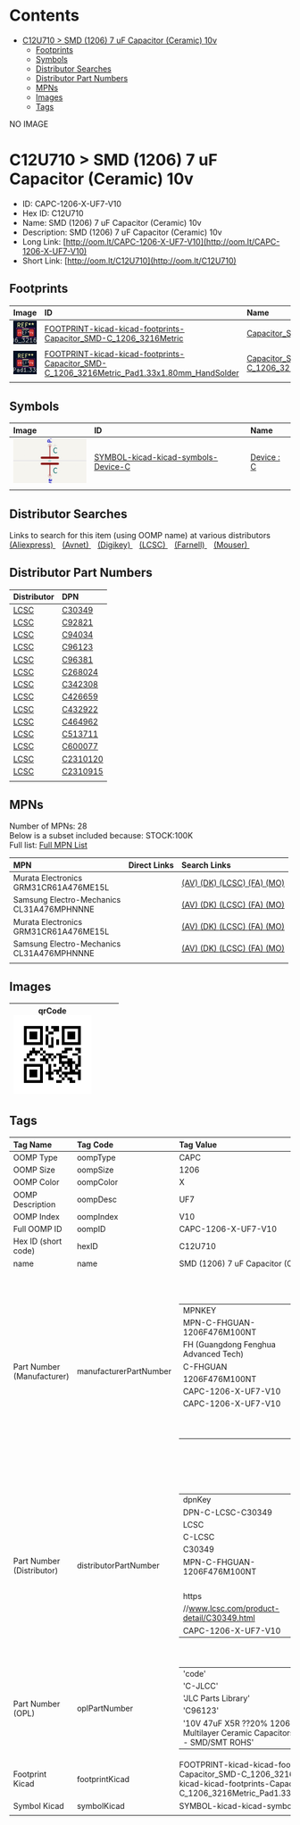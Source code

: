 



Contents
========

* [C12U710 > SMD (1206) 7 uF Capacitor (Ceramic) 10v](#c12u710--smd-1206-7-uf-capacitor-ceramic-10v)
	* [Footprints](#footprints)
	* [Symbols](#symbols)
	* [Distributor Searches](#distributor-searches)
	* [Distributor Part Numbers](#distributor-part-numbers)
	* [MPNs](#mpns)
	* [Images](#images)
	* [Tags](#tags)
  
NO IMAGE  
# C12U710 > SMD (1206) 7 uF Capacitor (Ceramic) 10v

- ID: CAPC-1206-X-UF7-V10
- Hex ID: C12U710
- Name: SMD (1206) 7 uF Capacitor (Ceramic) 10v
- Description: SMD (1206) 7 uF Capacitor (Ceramic) 10v
- Long Link: [http://oom.lt/CAPC-1206-X-UF7-V10](http://oom.lt/CAPC-1206-X-UF7-V10)
- Short Link: [http://oom.lt/C12U710](http://oom.lt/C12U710)

## Footprints
  

|Image|ID|Name|
| :--- | :--- | :--- |
|[![](https://raw.githubusercontent.com/oomlout/oomlout_OOMP_eda_V2/main/FOOTPRINT/kicad/kicad-footprints/Capacitor_SMD/C_1206_3216Metric/image_140.png)](https://github.com/oomlout/oomlout_OOMP_eda_V2/tree/main/FOOTPRINT/kicad/kicad-footprints/Capacitor_SMD/C_1206_3216Metric/)|[FOOTPRINT-kicad-kicad-footprints-Capacitor_SMD-C_1206_3216Metric](https://github.com/oomlout/oomlout_OOMP_eda_V2/tree/main/FOOTPRINT/kicad/kicad-footprints/Capacitor_SMD/C_1206_3216Metric/)|[Capacitor_SMD : C_1206_3216Metric](https://github.com/oomlout/oomlout_OOMP_eda_V2/tree/main/FOOTPRINT/kicad/kicad-footprints/Capacitor_SMD/C_1206_3216Metric/)|
|[![](https://raw.githubusercontent.com/oomlout/oomlout_OOMP_eda_V2/main/FOOTPRINT/kicad/kicad-footprints/Capacitor_SMD/C_1206_3216Metric_Pad1.33x1.80mm_HandSolder/image_140.png)](https://github.com/oomlout/oomlout_OOMP_eda_V2/tree/main/FOOTPRINT/kicad/kicad-footprints/Capacitor_SMD/C_1206_3216Metric_Pad1.33x1.80mm_HandSolder/)|[FOOTPRINT-kicad-kicad-footprints-Capacitor_SMD-C_1206_3216Metric_Pad1.33x1.80mm_HandSolder](https://github.com/oomlout/oomlout_OOMP_eda_V2/tree/main/FOOTPRINT/kicad/kicad-footprints/Capacitor_SMD/C_1206_3216Metric_Pad1.33x1.80mm_HandSolder/)|[Capacitor_SMD : C_1206_3216Metric_Pad1.33x1.80mm_HandSolder](https://github.com/oomlout/oomlout_OOMP_eda_V2/tree/main/FOOTPRINT/kicad/kicad-footprints/Capacitor_SMD/C_1206_3216Metric_Pad1.33x1.80mm_HandSolder/)|
||||

## Symbols
  

|Image|ID|Name|
| :--- | :--- | :--- |
|[![](https://raw.githubusercontent.com/oomlout/oomlout_OOMP_eda_V2/main/SYMBOL/kicad/kicad-symbols/Device/C/image_140.png)](https://github.com/oomlout/oomlout_OOMP_eda_V2/tree/main/SYMBOL/kicad/kicad-symbols/Device/C/)|[SYMBOL-kicad-kicad-symbols-Device-C](https://github.com/oomlout/oomlout_OOMP_eda_V2/tree/main/SYMBOL/kicad/kicad-symbols/Device/C/)|[Device : C](https://github.com/oomlout/oomlout_OOMP_eda_V2/tree/main/SYMBOL/kicad/kicad-symbols/Device/C/)|
||||

## Distributor Searches
  
Links to search for this item (using OOMP name) at various distributors  
[(Aliexpress) ](https://www.aliexpress.com/wholesale?SearchText=1117SMD+1206+7+uF+Capacitor+Ceramic+10v)&nbsp;&nbsp;&nbsp;[(Avnet) ](https://www.avnet.com/shop/us/search/SMD+1206+7+uF+Capacitor+Ceramic+10v)&nbsp;&nbsp;&nbsp;[(Digikey) ](https://www.digikey.co.uk/en/products/result?s=SMD+1206+7+uF+Capacitor+Ceramic+10v)&nbsp;&nbsp;&nbsp;[(LCSC) ](https://www.lcsc.com/search?q=SMD+1206+7+uF+Capacitor+Ceramic+10v)&nbsp;&nbsp;&nbsp;[(Farnell) ](https://uk.farnell.com/search?st=SMD+1206+7+uF+Capacitor+Ceramic+10v)&nbsp;&nbsp;&nbsp;[(Mouser) ](https://www.mouser.com/c/?q=SMD+1206+7+uF+Capacitor+Ceramic+10v)&nbsp;&nbsp;&nbsp;
## Distributor Part Numbers
  

|Distributor|DPN|
| :--- | :--- |
|[LCSC](https://www.lcsc.com/product-detail/C30349.html)|[C30349](https://www.lcsc.com/product-detail/C30349.html)|
|[LCSC](https://www.lcsc.com/product-detail/C92821.html)|[C92821](https://www.lcsc.com/product-detail/C92821.html)|
|[LCSC](https://www.lcsc.com/product-detail/C94034.html)|[C94034](https://www.lcsc.com/product-detail/C94034.html)|
|[LCSC](https://www.lcsc.com/product-detail/C96123.html)|[C96123](https://www.lcsc.com/product-detail/C96123.html)|
|[LCSC](https://www.lcsc.com/product-detail/C96381.html)|[C96381](https://www.lcsc.com/product-detail/C96381.html)|
|[LCSC](https://www.lcsc.com/product-detail/C268024.html)|[C268024](https://www.lcsc.com/product-detail/C268024.html)|
|[LCSC](https://www.lcsc.com/product-detail/C342308.html)|[C342308](https://www.lcsc.com/product-detail/C342308.html)|
|[LCSC](https://www.lcsc.com/product-detail/C426659.html)|[C426659](https://www.lcsc.com/product-detail/C426659.html)|
|[LCSC](https://www.lcsc.com/product-detail/C432922.html)|[C432922](https://www.lcsc.com/product-detail/C432922.html)|
|[LCSC](https://www.lcsc.com/product-detail/C464962.html)|[C464962](https://www.lcsc.com/product-detail/C464962.html)|
|[LCSC](https://www.lcsc.com/product-detail/C513711.html)|[C513711](https://www.lcsc.com/product-detail/C513711.html)|
|[LCSC](https://www.lcsc.com/product-detail/C600077.html)|[C600077](https://www.lcsc.com/product-detail/C600077.html)|
|[LCSC](https://www.lcsc.com/product-detail/C2310120.html)|[C2310120](https://www.lcsc.com/product-detail/C2310120.html)|
|[LCSC](https://www.lcsc.com/product-detail/C2310915.html)|[C2310915](https://www.lcsc.com/product-detail/C2310915.html)|
|||

## MPNs
  
Number of MPNs: 28<br>Below is a subset included because: STOCK:100K <br>Full list: [Full MPN List](MPNLIST.md)  

|MPN|Direct Links|Search Links|
| :--- | :--- | :--- |
|Murata Electronics<br>GRM31CR61A476ME15L||[(AV) ](https://www.avnet.com/shop/us/search/GRM31CR61A476ME15L)[(DK) ](https://www.digikey.co.uk/products/en?keywords=GRM31CR61A476ME15L)[(LCSC) ](https://www.lcsc.com/search?q=GRM31CR61A476ME15L)[(FA) ](https://uk.farnell.com/search?st=GRM31CR61A476ME15L)[(MO) ](https://www.mouser.com/c/?q=GRM31CR61A476ME15L)|
|Samsung Electro-Mechanics<br>CL31A476MPHNNNE||[(AV) ](https://www.avnet.com/shop/us/search/CL31A476MPHNNNE)[(DK) ](https://www.digikey.co.uk/products/en?keywords=CL31A476MPHNNNE)[(LCSC) ](https://www.lcsc.com/search?q=CL31A476MPHNNNE)[(FA) ](https://uk.farnell.com/search?st=CL31A476MPHNNNE)[(MO) ](https://www.mouser.com/c/?q=CL31A476MPHNNNE)|
|Murata Electronics<br>GRM31CR61A476ME15L||[(AV) ](https://www.avnet.com/shop/us/search/GRM31CR61A476ME15L)[(DK) ](https://www.digikey.co.uk/products/en?keywords=GRM31CR61A476ME15L)[(LCSC) ](https://www.lcsc.com/search?q=GRM31CR61A476ME15L)[(FA) ](https://uk.farnell.com/search?st=GRM31CR61A476ME15L)[(MO) ](https://www.mouser.com/c/?q=GRM31CR61A476ME15L)|
|Samsung Electro-Mechanics<br>CL31A476MPHNNNE||[(AV) ](https://www.avnet.com/shop/us/search/CL31A476MPHNNNE)[(DK) ](https://www.digikey.co.uk/products/en?keywords=CL31A476MPHNNNE)[(LCSC) ](https://www.lcsc.com/search?q=CL31A476MPHNNNE)[(FA) ](https://uk.farnell.com/search?st=CL31A476MPHNNNE)[(MO) ](https://www.mouser.com/c/?q=CL31A476MPHNNNE)|
||||

## Images
  

|qrCode<br>[![](https://raw.githubusercontent.com/oomlout/oomlout_OOMP_parts_V2/main/CAPC/1206/X/UF7/V10/qrCode_140.png)](https://github.com/oomlout/oomlout_OOMP_parts_V2/tree/main/CAPC/1206/X/UF7/V10/qrCode.png)||||
| :---: | :---: | :---: | :---: |

## Tags
  

|Tag Name|Tag Code|Tag Value|
| :--- | :--- | :--- |
|OOMP Type|oompType|CAPC|
|OOMP Size|oompSize|1206|
|OOMP Color|oompColor|X|
|OOMP Description|oompDesc|UF7|
|OOMP Index|oompIndex|V10|
|Full OOMP ID|oompID|CAPC-1206-X-UF7-V10|
|Hex ID (short code)|hexID|C12U710|
|name|name|SMD (1206) 7 uF Capacitor (Ceramic) 10v|
|Part Number (Manufacturer)|manufacturerPartNumber|<table><tr><td>MPNKEY</td></tr><tr><td> MPN-C-FHGUAN-1206F476M100NT</td><td> MANUFACTURER</td></tr><tr><td> FH (Guangdong Fenghua Advanced Tech)</td><td> MANUCODE</td></tr><tr><td> C-FHGUAN</td><td> MPN</td></tr><tr><td> 1206F476M100NT</td><td> OOMPIDPARTIAL</td></tr><tr><td> CAPC-1206-X-UF7-V10</td><td> OOMPID</td></tr><tr><td> CAPC-1206-X-UF7-V10</td><td> LINK</td></tr><tr><td> </td><td> DESCRIPTION</td></tr><tr><td> </td><td> TAGS</td></tr><tr><td> </td></tr></table></td><td> <table><tr><td>MPNKEY</td></tr><tr><td> MPN-C-TAIYOY-LMK316BJ476ML-T</td><td> MANUFACTURER</td></tr><tr><td> Taiyo Yuden</td><td> MANUCODE</td></tr><tr><td> C-TAIYOY</td><td> MPN</td></tr><tr><td> LMK316BJ476ML-T</td><td> OOMPIDPARTIAL</td></tr><tr><td> CAPC-1206-X-UF7-V10</td><td> OOMPID</td></tr><tr><td> CAPC-1206-X-UF7-V10</td><td> LINK</td></tr><tr><td> </td><td> DESCRIPTION</td></tr><tr><td> </td><td> TAGS</td></tr><tr><td> STOCK</td></tr><tr><td>10K</td></tr></table></td><td> <table><tr><td>MPNKEY</td></tr><tr><td> MPN-C-MURATA-GRM31CR61A476ME15L</td><td> MANUFACTURER</td></tr><tr><td> Murata Electronics</td><td> MANUCODE</td></tr><tr><td> C-MURATA</td><td> MPN</td></tr><tr><td> GRM31CR61A476ME15L</td><td> OOMPIDPARTIAL</td></tr><tr><td> CAPC-1206-X-UF7-V10</td><td> OOMPID</td></tr><tr><td> CAPC-1206-X-UF7-V10</td><td> LINK</td></tr><tr><td> </td><td> DESCRIPTION</td></tr><tr><td> </td><td> TAGS</td></tr><tr><td> STOCK</td></tr><tr><td>100K</td></tr></table></td><td> <table><tr><td>MPNKEY</td></tr><tr><td> MPN-C-SAMSUN-CL31A476MPHNNNE</td><td> MANUFACTURER</td></tr><tr><td> Samsung Electro-Mechanics</td><td> MANUCODE</td></tr><tr><td> C-SAMSUN</td><td> MPN</td></tr><tr><td> CL31A476MPHNNNE</td><td> OOMPIDPARTIAL</td></tr><tr><td> CAPC-1206-X-UF7-V10</td><td> OOMPID</td></tr><tr><td> CAPC-1206-X-UF7-V10</td><td> LINK</td></tr><tr><td> </td><td> DESCRIPTION</td></tr><tr><td> </td><td> TAGS</td></tr><tr><td> STOCK</td></tr><tr><td>100K</td></tr></table></td><td> <table><tr><td>MPNKEY</td></tr><tr><td> MPN-C-FHGUAN-1206X476M100NT</td><td> MANUFACTURER</td></tr><tr><td> FH (Guangdong Fenghua Advanced Tech)</td><td> MANUCODE</td></tr><tr><td> C-FHGUAN</td><td> MPN</td></tr><tr><td> 1206X476M100NT</td><td> OOMPIDPARTIAL</td></tr><tr><td> CAPC-1206-X-UF7-V10</td><td> OOMPID</td></tr><tr><td> CAPC-1206-X-UF7-V10</td><td> LINK</td></tr><tr><td> </td><td> DESCRIPTION</td></tr><tr><td> </td><td> TAGS</td></tr><tr><td> STOCK</td></tr><tr><td>1K</td></tr></table></td><td> <table><tr><td>MPNKEY</td></tr><tr><td> MPN-C-TAIYOY-LMK316ABJ476ML-T</td><td> MANUFACTURER</td></tr><tr><td> Taiyo Yuden</td><td> MANUCODE</td></tr><tr><td> C-TAIYOY</td><td> MPN</td></tr><tr><td> LMK316ABJ476ML-T</td><td> OOMPIDPARTIAL</td></tr><tr><td> CAPC-1206-X-UF7-V10</td><td> OOMPID</td></tr><tr><td> CAPC-1206-X-UF7-V10</td><td> LINK</td></tr><tr><td> </td><td> DESCRIPTION</td></tr><tr><td> </td><td> TAGS</td></tr><tr><td> STOCK</td></tr><tr><td>1K</td></tr></table></td><td> <table><tr><td>MPNKEY</td></tr><tr><td> MPN-C-TDK-C3216X5R1A476MTJ00N</td><td> MANUFACTURER</td></tr><tr><td> TDK</td><td> MANUCODE</td></tr><tr><td> C-TDK</td><td> MPN</td></tr><tr><td> C3216X5R1A476MTJ00N</td><td> OOMPIDPARTIAL</td></tr><tr><td> CAPC-1206-X-UF7-V10</td><td> OOMPID</td></tr><tr><td> CAPC-1206-X-UF7-V10</td><td> LINK</td></tr><tr><td> </td><td> DESCRIPTION</td></tr><tr><td> </td><td> TAGS</td></tr><tr><td> STOCK</td></tr><tr><td>1K</td></tr></table></td><td> <table><tr><td>MPNKEY</td></tr><tr><td> MPN-C-MURATA-GRM31CR61A476KE15L</td><td> MANUFACTURER</td></tr><tr><td> Murata Electronics</td><td> MANUCODE</td></tr><tr><td> C-MURATA</td><td> MPN</td></tr><tr><td> GRM31CR61A476KE15L</td><td> OOMPIDPARTIAL</td></tr><tr><td> CAPC-1206-X-UF7-V10</td><td> OOMPID</td></tr><tr><td> CAPC-1206-X-UF7-V10</td><td> LINK</td></tr><tr><td> </td><td> DESCRIPTION</td></tr><tr><td> </td><td> TAGS</td></tr><tr><td> STOCK</td></tr><tr><td>1K</td></tr></table></td><td> <table><tr><td>MPNKEY</td></tr><tr><td> MPN-C-TDK-C3216X6S1A476MTJ00E</td><td> MANUFACTURER</td></tr><tr><td> TDK</td><td> MANUCODE</td></tr><tr><td> C-TDK</td><td> MPN</td></tr><tr><td> C3216X6S1A476MTJ00E</td><td> OOMPIDPARTIAL</td></tr><tr><td> CAPC-1206-X-UF7-V10</td><td> OOMPID</td></tr><tr><td> CAPC-1206-X-UF7-V10</td><td> LINK</td></tr><tr><td> </td><td> DESCRIPTION</td></tr><tr><td> </td><td> TAGS</td></tr><tr><td> </td></tr></table></td><td> <table><tr><td>MPNKEY</td></tr><tr><td> MPN-C-MURATA-GRM31CC81A476ME44L</td><td> MANUFACTURER</td></tr><tr><td> Murata Electronics</td><td> MANUCODE</td></tr><tr><td> C-MURATA</td><td> MPN</td></tr><tr><td> GRM31CC81A476ME44L</td><td> OOMPIDPARTIAL</td></tr><tr><td> CAPC-1206-X-UF7-V10</td><td> OOMPID</td></tr><tr><td> CAPC-1206-X-UF7-V10</td><td> LINK</td></tr><tr><td> </td><td> DESCRIPTION</td></tr><tr><td> </td><td> TAGS</td></tr><tr><td> STOCK</td></tr><tr><td>1K</td></tr></table></td><td> <table><tr><td>MPNKEY</td></tr><tr><td> MPN-C-YAGEO-CC1206MKX5R6BB476</td><td> MANUFACTURER</td></tr><tr><td> YAGEO</td><td> MANUCODE</td></tr><tr><td> C-YAGEO</td><td> MPN</td></tr><tr><td> CC1206MKX5R6BB476</td><td> OOMPIDPARTIAL</td></tr><tr><td> CAPC-1206-X-UF7-V10</td><td> OOMPID</td></tr><tr><td> CAPC-1206-X-UF7-V10</td><td> LINK</td></tr><tr><td> </td><td> DESCRIPTION</td></tr><tr><td> </td><td> TAGS</td></tr><tr><td> </td></tr></table></td><td> <table><tr><td>MPNKEY</td></tr><tr><td> MPN-C-KEMET-C1206C476M8PAC7800</td><td> MANUFACTURER</td></tr><tr><td> KEMET</td><td> MANUCODE</td></tr><tr><td> C-KEMET</td><td> MPN</td></tr><tr><td> C1206C476M8PAC7800</td><td> OOMPIDPARTIAL</td></tr><tr><td> CAPC-1206-X-UF7-V10</td><td> OOMPID</td></tr><tr><td> CAPC-1206-X-UF7-V10</td><td> LINK</td></tr><tr><td> </td><td> DESCRIPTION</td></tr><tr><td> </td><td> TAGS</td></tr><tr><td> </td></tr></table></td><td> <table><tr><td>MPNKEY</td></tr><tr><td> MPN-C-KEMET-C1206C275M8RACTU</td><td> MANUFACTURER</td></tr><tr><td> KEMET</td><td> MANUCODE</td></tr><tr><td> C-KEMET</td><td> MPN</td></tr><tr><td> C1206C275M8RACTU</td><td> OOMPIDPARTIAL</td></tr><tr><td> CAPC-1206-X-UF7-V10</td><td> OOMPID</td></tr><tr><td> CAPC-1206-X-UF7-V10</td><td> LINK</td></tr><tr><td> </td><td> DESCRIPTION</td></tr><tr><td> </td><td> TAGS</td></tr><tr><td> </td></tr></table></td><td> <table><tr><td>MPNKEY</td></tr><tr><td> MPN-C-MURATA-GRM31CR61A476KE15K</td><td> MANUFACTURER</td></tr><tr><td> Murata Electronics</td><td> MANUCODE</td></tr><tr><td> C-MURATA</td><td> MPN</td></tr><tr><td> GRM31CR61A476KE15K</td><td> OOMPIDPARTIAL</td></tr><tr><td> CAPC-1206-X-UF7-V10</td><td> OOMPID</td></tr><tr><td> CAPC-1206-X-UF7-V10</td><td> LINK</td></tr><tr><td> </td><td> DESCRIPTION</td></tr><tr><td> </td><td> TAGS</td></tr><tr><td> </td></tr></table></td><td> <table><tr><td>MPNKEY</td></tr><tr><td> MPN-C-FHGUAN-1206F476M100NT</td><td> MANUFACTURER</td></tr><tr><td> FH (Guangdong Fenghua Advanced Tech)</td><td> MANUCODE</td></tr><tr><td> C-FHGUAN</td><td> MPN</td></tr><tr><td> 1206F476M100NT</td><td> OOMPIDPARTIAL</td></tr><tr><td> CAPC-1206-X-UF7-V10</td><td> OOMPID</td></tr><tr><td> CAPC-1206-X-UF7-V10</td><td> LINK</td></tr><tr><td> </td><td> DESCRIPTION</td></tr><tr><td> </td><td> TAGS</td></tr><tr><td> </td></tr></table></td><td> <table><tr><td>MPNKEY</td></tr><tr><td> MPN-C-TAIYOY-LMK316BJ476ML-T</td><td> MANUFACTURER</td></tr><tr><td> Taiyo Yuden</td><td> MANUCODE</td></tr><tr><td> C-TAIYOY</td><td> MPN</td></tr><tr><td> LMK316BJ476ML-T</td><td> OOMPIDPARTIAL</td></tr><tr><td> CAPC-1206-X-UF7-V10</td><td> OOMPID</td></tr><tr><td> CAPC-1206-X-UF7-V10</td><td> LINK</td></tr><tr><td> </td><td> DESCRIPTION</td></tr><tr><td> </td><td> TAGS</td></tr><tr><td> STOCK</td></tr><tr><td>10K</td></tr></table></td><td> <table><tr><td>MPNKEY</td></tr><tr><td> MPN-C-MURATA-GRM31CR61A476ME15L</td><td> MANUFACTURER</td></tr><tr><td> Murata Electronics</td><td> MANUCODE</td></tr><tr><td> C-MURATA</td><td> MPN</td></tr><tr><td> GRM31CR61A476ME15L</td><td> OOMPIDPARTIAL</td></tr><tr><td> CAPC-1206-X-UF7-V10</td><td> OOMPID</td></tr><tr><td> CAPC-1206-X-UF7-V10</td><td> LINK</td></tr><tr><td> </td><td> DESCRIPTION</td></tr><tr><td> </td><td> TAGS</td></tr><tr><td> STOCK</td></tr><tr><td>100K</td></tr></table></td><td> <table><tr><td>MPNKEY</td></tr><tr><td> MPN-C-SAMSUN-CL31A476MPHNNNE</td><td> MANUFACTURER</td></tr><tr><td> Samsung Electro-Mechanics</td><td> MANUCODE</td></tr><tr><td> C-SAMSUN</td><td> MPN</td></tr><tr><td> CL31A476MPHNNNE</td><td> OOMPIDPARTIAL</td></tr><tr><td> CAPC-1206-X-UF7-V10</td><td> OOMPID</td></tr><tr><td> CAPC-1206-X-UF7-V10</td><td> LINK</td></tr><tr><td> </td><td> DESCRIPTION</td></tr><tr><td> </td><td> TAGS</td></tr><tr><td> STOCK</td></tr><tr><td>100K</td></tr></table></td><td> <table><tr><td>MPNKEY</td></tr><tr><td> MPN-C-FHGUAN-1206X476M100NT</td><td> MANUFACTURER</td></tr><tr><td> FH (Guangdong Fenghua Advanced Tech)</td><td> MANUCODE</td></tr><tr><td> C-FHGUAN</td><td> MPN</td></tr><tr><td> 1206X476M100NT</td><td> OOMPIDPARTIAL</td></tr><tr><td> CAPC-1206-X-UF7-V10</td><td> OOMPID</td></tr><tr><td> CAPC-1206-X-UF7-V10</td><td> LINK</td></tr><tr><td> </td><td> DESCRIPTION</td></tr><tr><td> </td><td> TAGS</td></tr><tr><td> STOCK</td></tr><tr><td>1K</td></tr></table></td><td> <table><tr><td>MPNKEY</td></tr><tr><td> MPN-C-TAIYOY-LMK316ABJ476ML-T</td><td> MANUFACTURER</td></tr><tr><td> Taiyo Yuden</td><td> MANUCODE</td></tr><tr><td> C-TAIYOY</td><td> MPN</td></tr><tr><td> LMK316ABJ476ML-T</td><td> OOMPIDPARTIAL</td></tr><tr><td> CAPC-1206-X-UF7-V10</td><td> OOMPID</td></tr><tr><td> CAPC-1206-X-UF7-V10</td><td> LINK</td></tr><tr><td> </td><td> DESCRIPTION</td></tr><tr><td> </td><td> TAGS</td></tr><tr><td> STOCK</td></tr><tr><td>1K</td></tr></table></td><td> <table><tr><td>MPNKEY</td></tr><tr><td> MPN-C-TDK-C3216X5R1A476MTJ00N</td><td> MANUFACTURER</td></tr><tr><td> TDK</td><td> MANUCODE</td></tr><tr><td> C-TDK</td><td> MPN</td></tr><tr><td> C3216X5R1A476MTJ00N</td><td> OOMPIDPARTIAL</td></tr><tr><td> CAPC-1206-X-UF7-V10</td><td> OOMPID</td></tr><tr><td> CAPC-1206-X-UF7-V10</td><td> LINK</td></tr><tr><td> </td><td> DESCRIPTION</td></tr><tr><td> </td><td> TAGS</td></tr><tr><td> STOCK</td></tr><tr><td>1K</td></tr></table></td><td> <table><tr><td>MPNKEY</td></tr><tr><td> MPN-C-MURATA-GRM31CR61A476KE15L</td><td> MANUFACTURER</td></tr><tr><td> Murata Electronics</td><td> MANUCODE</td></tr><tr><td> C-MURATA</td><td> MPN</td></tr><tr><td> GRM31CR61A476KE15L</td><td> OOMPIDPARTIAL</td></tr><tr><td> CAPC-1206-X-UF7-V10</td><td> OOMPID</td></tr><tr><td> CAPC-1206-X-UF7-V10</td><td> LINK</td></tr><tr><td> </td><td> DESCRIPTION</td></tr><tr><td> </td><td> TAGS</td></tr><tr><td> STOCK</td></tr><tr><td>1K</td></tr></table></td><td> <table><tr><td>MPNKEY</td></tr><tr><td> MPN-C-TDK-C3216X6S1A476MTJ00E</td><td> MANUFACTURER</td></tr><tr><td> TDK</td><td> MANUCODE</td></tr><tr><td> C-TDK</td><td> MPN</td></tr><tr><td> C3216X6S1A476MTJ00E</td><td> OOMPIDPARTIAL</td></tr><tr><td> CAPC-1206-X-UF7-V10</td><td> OOMPID</td></tr><tr><td> CAPC-1206-X-UF7-V10</td><td> LINK</td></tr><tr><td> </td><td> DESCRIPTION</td></tr><tr><td> </td><td> TAGS</td></tr><tr><td> </td></tr></table></td><td> <table><tr><td>MPNKEY</td></tr><tr><td> MPN-C-MURATA-GRM31CC81A476ME44L</td><td> MANUFACTURER</td></tr><tr><td> Murata Electronics</td><td> MANUCODE</td></tr><tr><td> C-MURATA</td><td> MPN</td></tr><tr><td> GRM31CC81A476ME44L</td><td> OOMPIDPARTIAL</td></tr><tr><td> CAPC-1206-X-UF7-V10</td><td> OOMPID</td></tr><tr><td> CAPC-1206-X-UF7-V10</td><td> LINK</td></tr><tr><td> </td><td> DESCRIPTION</td></tr><tr><td> </td><td> TAGS</td></tr><tr><td> STOCK</td></tr><tr><td>1K</td></tr></table></td><td> <table><tr><td>MPNKEY</td></tr><tr><td> MPN-C-YAGEO-CC1206MKX5R6BB476</td><td> MANUFACTURER</td></tr><tr><td> YAGEO</td><td> MANUCODE</td></tr><tr><td> C-YAGEO</td><td> MPN</td></tr><tr><td> CC1206MKX5R6BB476</td><td> OOMPIDPARTIAL</td></tr><tr><td> CAPC-1206-X-UF7-V10</td><td> OOMPID</td></tr><tr><td> CAPC-1206-X-UF7-V10</td><td> LINK</td></tr><tr><td> </td><td> DESCRIPTION</td></tr><tr><td> </td><td> TAGS</td></tr><tr><td> </td></tr></table></td><td> <table><tr><td>MPNKEY</td></tr><tr><td> MPN-C-KEMET-C1206C476M8PAC7800</td><td> MANUFACTURER</td></tr><tr><td> KEMET</td><td> MANUCODE</td></tr><tr><td> C-KEMET</td><td> MPN</td></tr><tr><td> C1206C476M8PAC7800</td><td> OOMPIDPARTIAL</td></tr><tr><td> CAPC-1206-X-UF7-V10</td><td> OOMPID</td></tr><tr><td> CAPC-1206-X-UF7-V10</td><td> LINK</td></tr><tr><td> </td><td> DESCRIPTION</td></tr><tr><td> </td><td> TAGS</td></tr><tr><td> </td></tr></table></td><td> <table><tr><td>MPNKEY</td></tr><tr><td> MPN-C-KEMET-C1206C275M8RACTU</td><td> MANUFACTURER</td></tr><tr><td> KEMET</td><td> MANUCODE</td></tr><tr><td> C-KEMET</td><td> MPN</td></tr><tr><td> C1206C275M8RACTU</td><td> OOMPIDPARTIAL</td></tr><tr><td> CAPC-1206-X-UF7-V10</td><td> OOMPID</td></tr><tr><td> CAPC-1206-X-UF7-V10</td><td> LINK</td></tr><tr><td> </td><td> DESCRIPTION</td></tr><tr><td> </td><td> TAGS</td></tr><tr><td> </td></tr></table></td><td> <table><tr><td>MPNKEY</td></tr><tr><td> MPN-C-MURATA-GRM31CR61A476KE15K</td><td> MANUFACTURER</td></tr><tr><td> Murata Electronics</td><td> MANUCODE</td></tr><tr><td> C-MURATA</td><td> MPN</td></tr><tr><td> GRM31CR61A476KE15K</td><td> OOMPIDPARTIAL</td></tr><tr><td> CAPC-1206-X-UF7-V10</td><td> OOMPID</td></tr><tr><td> CAPC-1206-X-UF7-V10</td><td> LINK</td></tr><tr><td> </td><td> DESCRIPTION</td></tr><tr><td> </td><td> TAGS</td></tr><tr><td> </td></tr></table>|
|Part Number (Distributor)|distributorPartNumber|<table><tr><td>dpnKey</td></tr><tr><td> DPN-C-LCSC-C30349</td><td> DISTRIBUTOR</td></tr><tr><td> LCSC</td><td> DISTRCODE</td></tr><tr><td> C-LCSC</td><td> DPN</td></tr><tr><td> C30349</td><td> MPN</td></tr><tr><td> MPN-C-FHGUAN-1206F476M100NT</td><td> TAGS</td></tr><tr><td> </td><td> LINK</td></tr><tr><td> https</td></tr><tr><td>//www.lcsc.com/product-detail/C30349.html</td><td> OOMPID</td></tr><tr><td> CAPC-1206-X-UF7-V10</td></tr></table></td><td> <table><tr><td>dpnKey</td></tr><tr><td> DPN-C-LCSC-C92821</td><td> DISTRIBUTOR</td></tr><tr><td> LCSC</td><td> DISTRCODE</td></tr><tr><td> C-LCSC</td><td> DPN</td></tr><tr><td> C92821</td><td> MPN</td></tr><tr><td> MPN-C-TAIYOY-LMK316BJ476ML-T</td><td> TAGS</td></tr><tr><td> STOCK</td></tr><tr><td>10K</td><td> LINK</td></tr><tr><td> https</td></tr><tr><td>//www.lcsc.com/product-detail/C92821.html</td><td> OOMPID</td></tr><tr><td> CAPC-1206-X-UF7-V10</td></tr></table></td><td> <table><tr><td>dpnKey</td></tr><tr><td> DPN-C-LCSC-C94034</td><td> DISTRIBUTOR</td></tr><tr><td> LCSC</td><td> DISTRCODE</td></tr><tr><td> C-LCSC</td><td> DPN</td></tr><tr><td> C94034</td><td> MPN</td></tr><tr><td> MPN-C-MURATA-GRM31CR61A476ME15L</td><td> TAGS</td></tr><tr><td> STOCK</td></tr><tr><td>100K</td><td> LINK</td></tr><tr><td> https</td></tr><tr><td>//www.lcsc.com/product-detail/C94034.html</td><td> OOMPID</td></tr><tr><td> CAPC-1206-X-UF7-V10</td></tr></table></td><td> <table><tr><td>dpnKey</td></tr><tr><td> DPN-C-LCSC-C96123</td><td> DISTRIBUTOR</td></tr><tr><td> LCSC</td><td> DISTRCODE</td></tr><tr><td> C-LCSC</td><td> DPN</td></tr><tr><td> C96123</td><td> MPN</td></tr><tr><td> MPN-C-SAMSUN-CL31A476MPHNNNE</td><td> TAGS</td></tr><tr><td> STOCK</td></tr><tr><td>100K</td><td> LINK</td></tr><tr><td> https</td></tr><tr><td>//www.lcsc.com/product-detail/C96123.html</td><td> OOMPID</td></tr><tr><td> CAPC-1206-X-UF7-V10</td></tr></table></td><td> <table><tr><td>dpnKey</td></tr><tr><td> DPN-C-LCSC-C96381</td><td> DISTRIBUTOR</td></tr><tr><td> LCSC</td><td> DISTRCODE</td></tr><tr><td> C-LCSC</td><td> DPN</td></tr><tr><td> C96381</td><td> MPN</td></tr><tr><td> MPN-C-FHGUAN-1206X476M100NT</td><td> TAGS</td></tr><tr><td> STOCK</td></tr><tr><td>1K</td><td> LINK</td></tr><tr><td> https</td></tr><tr><td>//www.lcsc.com/product-detail/C96381.html</td><td> OOMPID</td></tr><tr><td> CAPC-1206-X-UF7-V10</td></tr></table></td><td> <table><tr><td>dpnKey</td></tr><tr><td> DPN-C-LCSC-C268024</td><td> DISTRIBUTOR</td></tr><tr><td> LCSC</td><td> DISTRCODE</td></tr><tr><td> C-LCSC</td><td> DPN</td></tr><tr><td> C268024</td><td> MPN</td></tr><tr><td> MPN-C-TAIYOY-LMK316ABJ476ML-T</td><td> TAGS</td></tr><tr><td> STOCK</td></tr><tr><td>1K</td><td> LINK</td></tr><tr><td> https</td></tr><tr><td>//www.lcsc.com/product-detail/C268024.html</td><td> OOMPID</td></tr><tr><td> CAPC-1206-X-UF7-V10</td></tr></table></td><td> <table><tr><td>dpnKey</td></tr><tr><td> DPN-C-LCSC-C342308</td><td> DISTRIBUTOR</td></tr><tr><td> LCSC</td><td> DISTRCODE</td></tr><tr><td> C-LCSC</td><td> DPN</td></tr><tr><td> C342308</td><td> MPN</td></tr><tr><td> MPN-C-TDK-C3216X5R1A476MTJ00N</td><td> TAGS</td></tr><tr><td> STOCK</td></tr><tr><td>1K</td><td> LINK</td></tr><tr><td> https</td></tr><tr><td>//www.lcsc.com/product-detail/C342308.html</td><td> OOMPID</td></tr><tr><td> CAPC-1206-X-UF7-V10</td></tr></table></td><td> <table><tr><td>dpnKey</td></tr><tr><td> DPN-C-LCSC-C426659</td><td> DISTRIBUTOR</td></tr><tr><td> LCSC</td><td> DISTRCODE</td></tr><tr><td> C-LCSC</td><td> DPN</td></tr><tr><td> C426659</td><td> MPN</td></tr><tr><td> MPN-C-MURATA-GRM31CR61A476KE15L</td><td> TAGS</td></tr><tr><td> STOCK</td></tr><tr><td>1K</td><td> LINK</td></tr><tr><td> https</td></tr><tr><td>//www.lcsc.com/product-detail/C426659.html</td><td> OOMPID</td></tr><tr><td> CAPC-1206-X-UF7-V10</td></tr></table></td><td> <table><tr><td>dpnKey</td></tr><tr><td> DPN-C-LCSC-C432922</td><td> DISTRIBUTOR</td></tr><tr><td> LCSC</td><td> DISTRCODE</td></tr><tr><td> C-LCSC</td><td> DPN</td></tr><tr><td> C432922</td><td> MPN</td></tr><tr><td> MPN-C-TDK-C3216X6S1A476MTJ00E</td><td> TAGS</td></tr><tr><td> </td><td> LINK</td></tr><tr><td> https</td></tr><tr><td>//www.lcsc.com/product-detail/C432922.html</td><td> OOMPID</td></tr><tr><td> CAPC-1206-X-UF7-V10</td></tr></table></td><td> <table><tr><td>dpnKey</td></tr><tr><td> DPN-C-LCSC-C464962</td><td> DISTRIBUTOR</td></tr><tr><td> LCSC</td><td> DISTRCODE</td></tr><tr><td> C-LCSC</td><td> DPN</td></tr><tr><td> C464962</td><td> MPN</td></tr><tr><td> MPN-C-MURATA-GRM31CC81A476ME44L</td><td> TAGS</td></tr><tr><td> STOCK</td></tr><tr><td>1K</td><td> LINK</td></tr><tr><td> https</td></tr><tr><td>//www.lcsc.com/product-detail/C464962.html</td><td> OOMPID</td></tr><tr><td> CAPC-1206-X-UF7-V10</td></tr></table></td><td> <table><tr><td>dpnKey</td></tr><tr><td> DPN-C-LCSC-C513711</td><td> DISTRIBUTOR</td></tr><tr><td> LCSC</td><td> DISTRCODE</td></tr><tr><td> C-LCSC</td><td> DPN</td></tr><tr><td> C513711</td><td> MPN</td></tr><tr><td> MPN-C-YAGEO-CC1206MKX5R6BB476</td><td> TAGS</td></tr><tr><td> </td><td> LINK</td></tr><tr><td> https</td></tr><tr><td>//www.lcsc.com/product-detail/C513711.html</td><td> OOMPID</td></tr><tr><td> CAPC-1206-X-UF7-V10</td></tr></table></td><td> <table><tr><td>dpnKey</td></tr><tr><td> DPN-C-LCSC-C600077</td><td> DISTRIBUTOR</td></tr><tr><td> LCSC</td><td> DISTRCODE</td></tr><tr><td> C-LCSC</td><td> DPN</td></tr><tr><td> C600077</td><td> MPN</td></tr><tr><td> MPN-C-KEMET-C1206C476M8PAC7800</td><td> TAGS</td></tr><tr><td> </td><td> LINK</td></tr><tr><td> https</td></tr><tr><td>//www.lcsc.com/product-detail/C600077.html</td><td> OOMPID</td></tr><tr><td> CAPC-1206-X-UF7-V10</td></tr></table></td><td> <table><tr><td>dpnKey</td></tr><tr><td> DPN-C-LCSC-C2310120</td><td> DISTRIBUTOR</td></tr><tr><td> LCSC</td><td> DISTRCODE</td></tr><tr><td> C-LCSC</td><td> DPN</td></tr><tr><td> C2310120</td><td> MPN</td></tr><tr><td> MPN-C-KEMET-C1206C275M8RACTU</td><td> TAGS</td></tr><tr><td> </td><td> LINK</td></tr><tr><td> https</td></tr><tr><td>//www.lcsc.com/product-detail/C2310120.html</td><td> OOMPID</td></tr><tr><td> CAPC-1206-X-UF7-V10</td></tr></table></td><td> <table><tr><td>dpnKey</td></tr><tr><td> DPN-C-LCSC-C2310915</td><td> DISTRIBUTOR</td></tr><tr><td> LCSC</td><td> DISTRCODE</td></tr><tr><td> C-LCSC</td><td> DPN</td></tr><tr><td> C2310915</td><td> MPN</td></tr><tr><td> MPN-C-MURATA-GRM31CR61A476KE15K</td><td> TAGS</td></tr><tr><td> </td><td> LINK</td></tr><tr><td> https</td></tr><tr><td>//www.lcsc.com/product-detail/C2310915.html</td><td> OOMPID</td></tr><tr><td> CAPC-1206-X-UF7-V10</td></tr></table>|
|Part Number (OPL)|oplPartNumber|<table><tr><td>'code'</td></tr><tr><td> 'C-JLCC'</td><td> 'name'</td></tr><tr><td> 'JLC Parts Library'</td><td> 'partID'</td></tr><tr><td> 'C96123'</td><td> 'partName'</td></tr><tr><td> '10V 47uF X5R ??20% 1206  Multilayer Ceramic Capacitors MLCC - SMD/SMT ROHS'</td></tr></table>|
|Footprint Kicad|footprintKicad|FOOTPRINT-kicad-kicad-footprints-Capacitor_SMD-C_1206_3216Metric, FOOTPRINT-kicad-kicad-footprints-Capacitor_SMD-C_1206_3216Metric_Pad1.33x1.80mm_HandSolder|
|Symbol Kicad|symbolKicad|SYMBOL-kicad-kicad-symbols-Device-C|
||||
